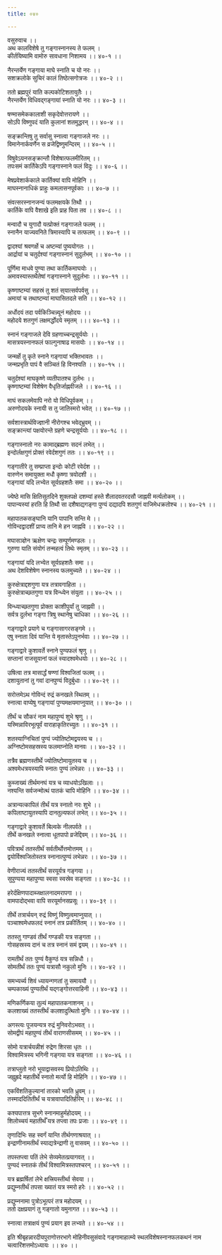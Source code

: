 ```yaml
---
title: ०४०

---
```

वसुरुवाच ।।  
अथ कालविशेषे तु गङ्गास्नानस्य ते फलम् ।  
कीर्तयिष्यामि वामोरु सावधाना निशामय ।। ४०-१ ।।  
  
नैरन्तर्येण गङ्गाया माघे स्नाति च यो नरः ।।  
सशक्रलोके सुचिरं कालं तिष्ठेत्सगोत्रजः ।। ४०-२ ।।  
  
ततो ब्रह्मपुरं याति कल्पकोटिशतायुतैः ।।  
नैरन्तर्येण विधिवद्गङ्गायां स्नाति यो नरः ।। ४०-३ ।।  
  
षण्मासमेककालाशी सकृदेवोत्तरायणे ।।  
सोऽपि विष्णुपदं याति कुलानां शतमुद्धरन् ।। ४०-४ ।।  
  
सङ्क्रान्तिषु तु सर्वासु स्नात्वा गङ्गाजले नरः ।।  
विमानेनार्कवर्णेन स व्रजेद्विष्णुमन्दिरम् ।। ४०-५ ।।  
  
विषुवेऽयनसङ्क्रान्तौ विशेषात्फलमीरितम् ।।  
तपःसमं कार्तिकेऽपि गङ्गास्नाने फलं विदुः ।। ४०-६ ।।  
  
मेषप्रवेशार्ककाले कार्तिक्यां वापि मोहिनि ।।  
माघस्नानाधिकं प्राहुः कमलासनपूर्वकाः ।। ४०-७ ।।  
  
संवत्सरस्नानजन्यं फलमक्षयके तिथौ ।।  
कार्तिके वापि वैशाखे इति प्राह पिता तव ।। ४०-८ ।।  
  
मन्वादौ च युगादौ यत्प्रोक्तं गङ्गाजले फलम् ।।  
स्नानैन याज्यवनिते त्रिमास्यापि च तत्फलम् ।। ४०-९ ।।  
  
द्वादश्यां श्रवणर्क्षे च अष्टम्यां पुष्ययोगतः ।।  
आर्द्रायां च चतुर्दश्यां गङ्गास्नानं सुदुर्लभम् ।। ४०-१० ।।  
  
पूर्णिमा माधवे पुण्या तथा कार्तिकमाघयोः ।।  
अमावस्यास्तथैतेषां गङ्गास्नाने सुदुर्लभाः ।। ४०-११ ।।  
  
कृष्णाष्टम्यां सहस्रं तु शतं स्‌यात्सर्वपर्वसु ।।  
अमायां च तथाष्टम्यां माघासितदले सति ।। ४०-१२ ।।  
  
अर्धोदयं तदा पर्वकिञ्चिन्न्यूनं महोदयः ।।  
महोदये शतगुणं लक्षमर्द्धोदये स्मृतम् ।।। ४०-१३ ।।  
  
स्नानं गङ्गाजले देवि ग्रहणाच्चन्द्रसूर्ययोः ।।  
मासत्रयस्नानफलं फाल्गुनाषाढ मासयोः ।। ४०-१४ ।।  
  
जन्मर्क्षे तु कृते स्नाने गङ्गायां भक्तिभावतः ।।  
जन्मप्रभृति पापं वै सञ्चितं हि विनश्यति ।। ४०-१५ ।।  
  
चतुर्दश्यां माघकृष्णे व्यतीपातश्च दुर्लभः ।।  
कृष्णाष्टम्यां विशेषेण वैधृतिर्जाह्नवीजले ।। ४०-१६ ।।  
  
माघं सकलमेवापि नरो यो विधिपूर्वकम् ।।  
अरुणोदयके स्नायी स तु जातिस्मरो भवेत् ।। ४०-१७ ।।  
  
सर्वशास्त्रार्थविज्ज्ञानी नीरोगश्च भवेद्भ्रुवम् ।।  
सङ्क्रान्त्यां पक्षयोरन्ते ग्रहणे चन्द्रसूर्ययोः ।। ४०-१८ ।।  
  
गङ्गास्नातो नरः कामाद्ब्रह्मणः सदनं लभेत् ।।  
इन्दोर्लक्षगुणं प्रोक्तं रवेर्दशगुणं ततः ।। ४०-१९ ।।  
  
गङ्गातीरे तु सम्प्राप्ता इन्दोः कोटी रवेर्दश ।।  
वारुणेन समायुक्ता मधौ कृष्णा त्रयोदशी ।।  
गङ्गायां यदि लभ्येत सूर्यग्रहशतैः समा ।। ४०-२० ।।  
  
ज्येष्ठे मासि क्षितिसुतदिने शुक्लपक्षे दशम्यां हस्ते शैलादवतरदसौ जाह्नवी मर्त्यलोकम् ।।  
पापान्यस्यां हरति हि तिथौ सा दशैषाद्यगङ्गा पुण्यं दद्यादपि शतगुणं वाजिमेधक्रतोश्च ।। ४०-२१ ।।  
  
महापातकसङ्घानि यानि पापानि सन्ति मे ।।  
गोविन्दद्वादशीं प्राप्य तानि मे हन जाह्नवि ।। ४०-२२ ।।  
  
मघासञ्ज्ञेन ऋक्षेण चन्द्रः सम्पूर्णमण्डलः ।।  
गुरुणा याति संयोगं तन्महत्वं तिथेः स्मृतम् ।। ४०-२३ ।।  
  
गङ्गायां यदि लभ्येत सूर्यग्रहशतैः समा ।।  
अथ देशविशेषेण स्नानस्य फलमुच्यते ।। ४०-२४ ।।  
  
कुरुक्षेत्राद्दशगुणा यत्र तत्रावगाहिता ।।  
कुरुक्षेत्राच्छतगुणा यत्र विन्ध्येन संयुता ।। ४०-२५ ।।  
  
विन्ध्याच्छतगुणा प्रोक्ता काशीपुर्यां तु जाह्नवी ।।  
सर्वत्र दुर्लभा गङ्गा त्रिषु स्थानेषु चाधिका ।। ४०-२६ ।।  
  
गङ्गाद्वारे प्रयागे च गङ्गासागरसङ्गमे ।।  
एषु स्नाता दिवं यान्ति ये मृतास्तेऽपुनर्भवाः ।। ४०-२७ ।।  
  
गङ्गाद्वारे कुशावर्ते स्नाने पुण्यफलं श्रृणु ।।  
सप्तानां राजसूयानां फलं स्यादश्वमेधयोः ।। ४०-२८ ।।  
  
उषित्वा तत्र मासार्द्धं षण्णां विश्वजितां फलम् ।।  
दशायुतानां तु गवां दानपुण्यं विदुर्बुधाः ।। ४०-२९ ।।  
  
सरोत्तमेऽथ गोविन्दं रुद्रं कनखले स्थितम् ।।  
स्नात्वा वाप्येषु गङ्गायां पुण्यमक्षयमाप्नुयात् ।। ४०-३० ।।  
  
तीर्थं च सौकरं नाम महापुण्यं शुभे श्रृणु ।।  
यस्मिन्नाविरभूत्पूर्वं वाराहाकृतिरच्युतः ।। ४०-३१ ।।  
  
शतस्याग्निचितां पुण्यं ज्योतिष्टोमद्वयस्य च ।।  
अग्निष्टोमसहस्रस्य फलमाप्नोति मानवः ।। ४०-३२ ।।  
  
तत्रैव ब्रह्मणस्तीर्थे ज्योतिष्टोमायुतस्य च ।।  
अश्वमेधत्रयस्यापि स्नातः पुण्यं लभेन्नरः ।। ४०-३३ ।।  
  
कुब्जाख्यं तीर्थमनघं यत्र च व्याधयोऽखिलाः ।।  
नश्यन्ति सर्वजन्मोत्थं पातकं चापि मोहिनि ।। ४०-३४ ।।  
  
अत्रान्यत्कापिलं तीर्थं यत्र स्नातो नरः शुभे ।।  
कपिलाष्टायुतस्यापि दानतुल्यफलं लभेत् ।। ४०-३५ ।।  
  
गङ्गाद्वारे कुशावर्ते बिल्वके नीलपर्वते ।।  
तीर्थे कनखले स्नात्वा धूतपापो व्रजेद्दिवम् ।। ४०-३६ ।।  
  
पवित्रार्थं ततस्तीर्थं सर्वतीर्थोत्तमोत्तमम् ।।  
द्वयोर्विश्वजितोस्तत्र स्नानात्पुण्यं लभेन्नरः ।। ४०-३७ ।।  
  
वेणीराज्यं ततस्तीर्थं सरयूर्यत्र गङ्गया ।।  
सुपुण्यया महापुण्या स्वसा स्वस्रेव सङ्गता ।। ४०-३८ ।।  
  
हरेर्दक्षिणपादाब्जक्षालनादमरापगा ।।  
वामपादोद्भवा वापि सरयूर्मानसप्रसूः ।। ४०-३९ ।।  
  
तीर्थे तत्रार्चयन् रुद्रं विष्णुं विष्णुत्वमाप्नुयात् ।।  
पञ्चाश्वमेधफलदं स्नानं तत्र प्रकीर्तितम् ।। ४०-४० ।।  
  
ततस्तु गाण्डवं तीर्थं गण्डकी यत्र सङ्गता ।।  
गोसहस्रस्य दानं च तत्र स्नानं समं द्वयम् ।। ४०-४१ ।।  
  
रामतीर्थं ततः पुण्यं वैकुण्ठं यत्र सन्निधौ ।।  
सोमतीर्थं ततः पुण्यं यत्रासौ नकुलो मुनिः ।। ४०-४२ ।।  
  
समभ्यर्च्य शिवं ध्यायन्गणतां तु समाययौ ।।  
चम्पकाख्यं पुण्यतीर्थं यद्गङ्गोत्तरवाहिनी ।। ४०-४३ ।।  
  
मणिकर्णिकया तुल्यं महापातकनाशनम् ।।  
कलशाख्यं ततस्तीर्थं कलशादुत्थितो मुनिः ।। ४०-४४ ।।  
  
अगस्त्यः पूजयन्यत्र रुद्रं मुनिवरोऽभवत् ।।  
सोमद्वीपं महापुण्यं तीर्थं वाराणसीसमम् ।। ४०-४५ ।।  
  
सोमो यत्रार्चयन्नीशं रुद्रेण शिरसा धृतः ।।  
विश्वामित्रस्य भगिनी गङ्गया यत्र सङ्गता ।। ४०-४६ ।।  
  
तत्राप्लुतो नरो भूयाद्वासवस्य प्रियोऽतिथिः ।।  
जह्नुह्रदे महातीर्थे स्नातो मर्त्यो हि मोहिनि ।। ४०-४७ ।।  
  
एकविंशतिकुल्यानां तारको भवति ध्रुवम् ।।  
तस्माददितितीर्थं च यत्रावापादितिर्हरिम् ।। ४०-४८ ।।  
  
कश्यपात्तत्र सुभगे स्नानमाहुर्महोदयम् ।।  
शिलोच्चयं महातीर्थँ यत्र तप्त्वा तपः प्रजाः ।। ४०-४९ ।।  
  
तृणादिभिः सह स्वर्गं यान्ति तीर्थगणाश्रयात् ।।  
इन्द्राणीनामतीर्थं स्याद्यत्रेन्द्राणी तु वासवम् ।। ४०-५० ।।  
  
तपस्तप्त्वा पतिं लेभे सेव्यमेतत्प्रयागवत् ।।  
पुण्यदं स्नातकं तीर्थं विश्वामित्रस्तपश्चरन् ।। ४०-५१ ।।  
  
यत्र ब्रह्मर्षितां लेभे क्षत्त्रियस्तीर्था सेवया ।।  
प्रद्युम्नतीर्थं तपसा ख्यातं यत्र स्मरो हरेः ।। ४०-५२ ।।  
  
प्रद्युम्ननामा पुत्रोऽभूत्परं तत्र महोदयम् ।।  
ततो दक्षप्रयागं तु गङ्गातो यमुनागत ।। ४०-५३ ।।  
  
स्नात्वा तत्राक्षयं पुण्यं प्रयाग इव लभ्यते ।। ४०-५४ ।।  
  
इति श्रीबृहन्नारदीयपुराणोत्तरभागे मोहिनीवसुसंवादे गङ्गामाहात्म्ये स्थलविशेषस्नानफलकथनं नाम चत्वारिंशत्तमोऽध्यायः ।। ४० ।।